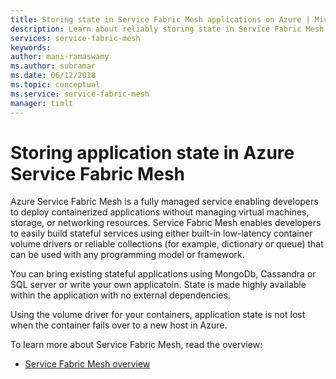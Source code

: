 ```yaml
---
title: Storing state in Service Fabric Mesh applications on Azure | Microsoft Docs
description: Learn about reliably storing state in Service Fabric Mesh applications running on Azure.
services: service-fabric-mesh
keywords: 
author: mani-ramaswamy
ms.author: subramar
ms.date: 06/12/2018
ms.topic: conceptual
ms.service: service-fabric-mesh
manager: timlt
---
```

# Storing application state in Azure Service Fabric Mesh

Azure Service Fabric Mesh is a fully managed service enabling developers to deploy containerized applications without managing virtual machines, storage, or networking resources. Service Fabric Mesh enables developers to easily build stateful services using either built-in low-latency container volume drivers or reliable collections (for example, dictionary or queue) that can be used with any programming model or framework. 

You can bring existing stateful applications using MongoDb, Cassandra or SQL server or write your own applicatoin. State is made highly available within the application with no external dependencies.   

Using the volume driver for your containers, application state is not lost when the container fails over to a new host in Azure.  


To learn more about Service Fabric Mesh, read the overview:
- [Service Fabric Mesh overview](service-fabric-mesh-overview.md)